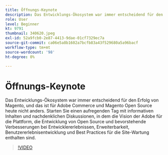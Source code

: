 ```yaml
---
title: Öffnungs-Keynote
description: Das Entwicklungs-Ökosystem war immer entscheidend für den Erfolg von Magento, und das ist für Adobe Commerce und Magento Open Source heute nicht anders. Kick-off ... (Beschreibungen sollten zwischen 60 und 160 Zeichen lang sein)
role: User
level: Beginner
kt: 9791
thumbnail: 340620.jpeg
exl-id: 52a9fcb0-2e87-4413-9dae-01cf7329ec7a
source-git-commit: ca06e5a8b1602a7bcfb83a43f529680a5a96bacf
workflow-type: tm+mt
source-wordcount: '98'
ht-degree: 0%

---
```


# Öffnungs-Keynote

Das Entwicklungs-Ökosystem war immer entscheidend für den Erfolg von Magento, und das ist für Adobe Commerce und Magento Open Source heute nicht anders. Starten Sie einen aufregenden Tag mit informativen Inhalten und nachdenklichen Diskussionen, in dem die Vision der Adobe für die Plattform, die Entwicklung von Open Source und bevorstehende Verbesserungen bei Entwicklererlebnissen, Erweiterbarkeit, Benutzererlebnisentwicklung und Best Practices für die Site-Wartung enthalten sind.

>[!VIDEO](https://video.tv.adobe.com/v/340620/?quality=12&learn=on)
